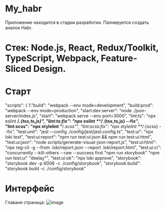 # My_habr
 Приложение находится в стадии разработки. Палнируется создать аналок Habr.
# Cтек: Node.js, React, Redux/Toolkit, TypeScript, Webpack, Feature-Sliced Design.
# Старт
  "scripts": {
    1."build": "webpack --env mode=development",
    "build:prod": "webpack --env mode=production",
    "start:dev:server": "node ./json-server/index.js",
    "start": "webpack serve --env port=3000",
    "lint:ts": "npx eslint **/*.{tsx,ts,js}",
    "lint:ts:fix": "npx eslint **/*.{tsx,ts,js} --fix",
    "lint:scss": "npx stylelint  \"**/*.scss\"",
    "lint:scss:fix": "npx stylelint  **/*.{scss} --fix",
    "test:unit": "jest --config ./config/jest/jest.config.ts",
    "test:ui": "npx loki test",
    "test:ui:report": "npm run test:ui:json && npm run test:ui:html",
    "test:ui:json": "node scripts/generate-visual-json-report.js",
    "test:ui:html": "npx reg-cli -g --from .loki/report.json --report .loki/report.html",
    "test:ui:ci": "concurrently --kill-others --raw --success first \"npm run storybook\" \"npm run test:ui\" \"deelay\"",
    "test:ui:ok": "npx loki approve",
    "storybook": "storybook dev -p 6006 -c ./config/storybook",
    "storybook:build": "storybook build -c ./config/storybook"
# Интерфейс
Главаня страница: ![image](https://github.com/DanyaIT/My_habr/assets/105100908/25ed04e3-19f3-4ba3-8f2b-573e31651b55)


 
